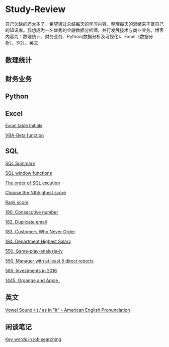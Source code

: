 # Study-Review
自己欠缺的还太多了，希望通过总结每天的学习内容，整理每天的思绪来丰富自己的知识库。我想成为一名优秀的金融数据分析师，并行发展技术与商业业务。博客内容为：数理统计、财务业务、Python(数据分析及可视化)、Excel（数据分析）、SQL、英文
## 数理统计
## 财务业务
## Python
## Excel
[Excel table Initials](https://github.com/QuXiangjie/Study-Review/issues/7#issue-2206544892)

[VBA-Beta function](https://github.com/QuXiangjie/Study-Review/issues/18)

## SQL
[SQL Summary](https://github.com/QuXiangjie/Study-Review/issues/1#issue-2190108775)

[SQL window functions](https://github.com/QuXiangjie/Study-Review/issues/15)

[The order of SQL excution](https://github.com/QuXiangjie/Study-Review/issues/3)

[Choose the Nthhighest score](https://github.com/QuXiangjie/Study-Review/issues/2#issue-2192501103)

[Rank score](https://github.com/QuXiangjie/Study-Review/issues/4)

[180. Consecutive number](https://github.com/QuXiangjie/Study-Review/issues/6)

[182. Duplicate email](https://github.com/QuXiangjie/Study-Review/issues/10)

[183. Customers Who Never Order](https://github.com/QuXiangjie/Study-Review/issues/9)

[184. Department Highest Salary](https://github.com/QuXiangjie/Study-Review/issues/8)

[550. Game-play-analysis-iv](https://github.com/QuXiangjie/Study-Review/issues/11)

[550. Manager with at least 5 direct reports](https://github.com/QuXiangjie/Study-Review/issues/12)

[585. Investments in 2016](https://github.com/QuXiangjie/Study-Review/issues/13)

[1445. Organge and Apple](https://github.com/QuXiangjie/Study-Review/issues/14)_
## 英文

[Vowel Sound / ɪ / as in "it" - American English Pronunciation](https://github.com/QuXiangjie/Study-Review/issues/16)

## 闲谈笔记
[Key words in job searching](https://github.com/QuXiangjie/Study-Review/issues/5)
